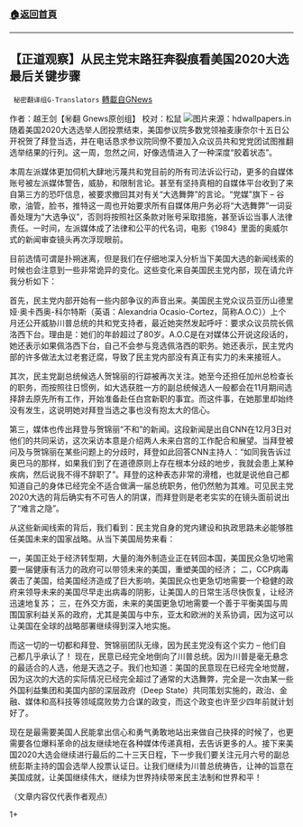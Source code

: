 ###  [:house:返回首頁](https://github.com/ourhimalayas/txt)
---

## 【正道观察】从民主党末路狂奔裂痕看美国2020大选最后关键步骤
` 秘密翻译组G-Translators` [轉載自GNews](https://gnews.org/zh-hans/661892/)

作者：越王剑【㊙️翻 Gnews原创组】
校对：松鼠
![]()![](https://gnews-media-offload.s3.amazonaws.com/wp-content/uploads/2020/12/18011521/Picture23-1.png)图片来源：hdwallpapers.in
随着美国2020大选选举人团投票结束，美国参议院多数党领袖麦康奈尔十五日公开祝贺了拜登当选，并在电话恳求参议院同僚不要加入众议员共和党党团试图推翻选举结果的行列。这一周，忽然之间，好像选情进入了一种深度“胶着状态”。

本周左派媒体更加伺机大肆地污蔑共和党目前的所有司法诉讼行动，更多的自媒体账号被左派媒体警告，威胁，和限制言论。甚至有坚持真相的自媒体平台收到了来自第三方的恐吓信息，被要求撤回其对有关“大选舞弊”的言论。“党媒”旗下 – 谷歌，油管，脸书，推特这一周也开始要求所有自媒体用户务必将“大选舞弊”一词妥善处理为“大选争议”，否则将按照社区条款对账号采取措施，甚至诉讼当事人法律责任。一时间，左派媒体成了法律和公平的代名词，电影《1984》里面的奥威尔式的新闻审查镜头再次浮现眼前。

目前选情可谓是扑朔迷离，但是我们在仔细地深入分析当下美国大选的新闻线索的时候也会注意到一些非常诡异的变化。这些变化来自美国民主党内部，现在请允许我分析如下：

首先，民主党内部开始有一些内部争议的声音出来。美国民主党众议员亚历山德里娅·奥卡西奥-科尔特斯（英语：Alexandria Ocasio-Cortez，简称A.O.C））上个月还公开威胁川普总统的共和党支持者，最近她突然发起呼吁：要求众议员院长佩洛西下台。理由是：她们的年龄超过了80岁。A.O.C是在对媒体公开说这段话的，她还表示如果佩洛西下台，自己不会参与竞选佩洛西的职务。她还表示，民主党内部的许多做法太过老套迂腐，导致了民主党内部没有真正有实力的未来接班人。

其次，民主党副总统候选人贺锦丽的行踪被再次关注。她至今还担任加州总检查长的职务，而按照往日惯例，如大选获胜一方的副总统候选人一般都会在11月期间选择辞去原先所有工作，开始准备赴任白宫新职的事宜。而这件事，在她那里却始终没有发生，这说明她对拜登当选之事也没有抱太大的信心。

第三，媒体也传出拜登与贺锦丽“不和”的新闻。这段新闻是出自CNN在12月3日对他们的共同采访，这次采访本意是介绍两人未来白宫的工作配合和展望。当拜登被问及与贺锦丽在某些问题上的分歧时，拜登如此回答CNN主持人：“如同我告诉过奥巴马的那样，如果我们到了在道德原则上存在根本分歧的地步，我就会患上某种疾病，然后说我不得不辞职了”。拜登的这种表态非常的滑稽，也就是说他自己都知道自己的身体已经完全不适合做满一届总统职务，他仍然勉为其难。可见民主党2020大选的背后确实有不可告人的阴谋，而拜登则是老老实实的在镜头面前说出了“难言之隐”。

从这些新闻线索的背后，我们看到：民主党自身的党内建设和执政思路未必能够胜任美国未来的国家战略。从当下美国局势来看：

一，美国正处于经济转型期，大量的海外制造业正在转回本国，美国民众急切地需要一届健康有活力的政府可以带领未来的美国，重塑美国的经济；
二，CCP病毒袭击了美国，给美国经济造成了巨大影响，美国民众也更急切地需要一个稳健的政府来领导未来的美国尽早走出病毒的阴影，让美国人的日常生活尽快恢复，让经济迅速地复苏；
三，在外交方面，未来的美国更急切地需要一个善于平衡美国与周围国家利益关系的政府，尤其是美国与中东，亚太和欧洲的关系协调，因为这可以让美国在全球的战略部署继续得到深入地实施。

而这一切的一切都和拜登、贺锦丽团队无缘，因为民主党没有这个实力 – 他们自己都几乎承认了！ 现在，民意已经完全地倒向了川普总统。因为川普是毫无悬念的最适合的人选，他是天选之子。我们也知道：美国的民意现在已经完全地觉醒，因为这次的大选的实际情况已经完全超过了通常的大选舞弊，完全是一次由某一些外国利益集团和美国内部的深层政府（Deep State）共同策划实施的，政治、金融、媒体和高科技等领域腐败势力合谋的政变，而这个政变也许至少四年前就计划好了。

现在是最需要美国人民能拿出信心和勇气勇敢地站出来做自己抉择的时候了，也更需要各位爆料革命的战友继续地在各种媒体传递真相，去告诉更多的人。接下来美国2020大选会继续进行最后的二十三天日程，下一步我们要关注元月六号的副总统彭斯主持的国会选举人投票认证日。让我们继续为川普总统祷告，让神的旨意在美国成就，让美国继续伟大，继续为世界持续带来民主法制和世界和平！

（文章内容仅代表作者观点）

1+
